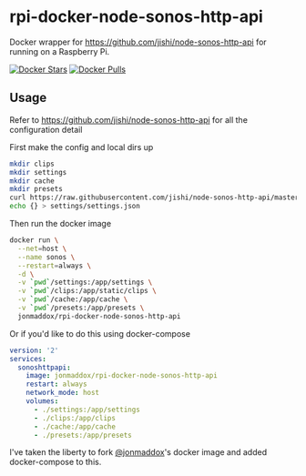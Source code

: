 # rpi-docker-node-sonos-http-api
Docker wrapper for https://github.com/jishi/node-sonos-http-api for running on a Raspberry Pi.

[![Docker Stars](https://img.shields.io/docker/stars/jonmaddox/rpi-docker-node-sonos-http-api.svg)](https://hub.docker.com/r/jonmaddox/rpi-docker-node-sonos-http-api)
[![Docker Pulls](https://img.shields.io/docker/pulls/jonmaddox/rpi-docker-node-sonos-http-api.svg)](https://hub.docker.com/r/jonmaddox/rpi-docker-node-sonos-http-api)

## Usage
Refer to https://github.com/jishi/node-sonos-http-api for all the configuration detail

First make the config and local dirs up
```bash
mkdir clips
mkdir settings
mkdir cache
mkdir presets
curl https://raw.githubusercontent.com/jishi/node-sonos-http-api/master/presets/example.json > presets/example.json
echo {} > settings/settings.json
```

Then run the docker image
```bash
docker run \
  --net=host \
  --name sonos \
  --restart=always \
  -d \
  -v `pwd`/settings:/app/settings \
  -v `pwd`/clips:/app/static/clips \
  -v `pwd`/cache:/app/cache \
  -v `pwd`/presets:/app/presets \
  jonmaddox/rpi-docker-node-sonos-http-api
```

Or if you'd like to do this using docker-compose
```yaml
version: '2'
services:
  sonoshttpapi:
    image: jonmaddox/rpi-docker-node-sonos-http-api
    restart: always
    network_mode: host
    volumes:
      - ./settings:/app/settings
      - ./clips:/app/clips
      - ./cache:/app/cache
      - ./presets:/app/presets
```

I've taken the liberty to fork [@jonmaddox](https://github.com/jonmaddox)'s docker image and added docker-compose to this.
